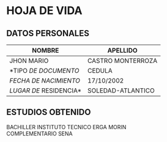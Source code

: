 # HOJA DE VIDA 


## DATOS PERSONALES 

| NOMBRE | APELLIDO |
| --- | --- | 
| JHON MARIO | CASTRO MONTERROZA |
| *TIPO *DE* *DOCUMENTO* | CEDULA |
| *FECHA* *DE* *NACIMIENTO* | 17/10/2002 |
| *LUGAR* *DE* RESIDENCIA* | SOLEDAD-ATLANTICO|
 
## ESTUDIOS OBTENIDO 

BACHILLER INSTITUTO TECNICO ERGA MORIN <br>
COMPLEMENTARIO SENA <br>